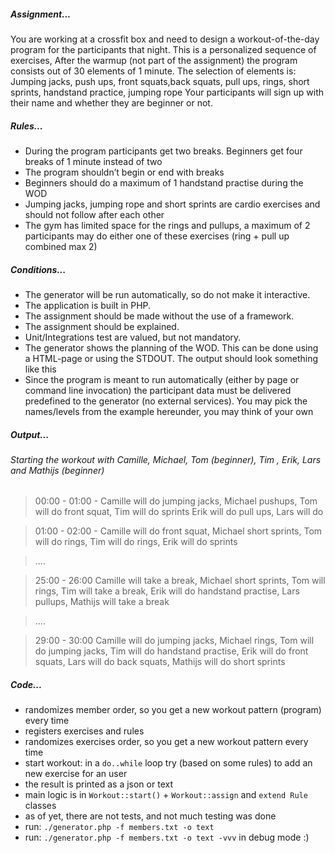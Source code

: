 ##### Assignment...
You are working at a crossfit box and need to design a workout-of-the-day program for the participants that night. This is a personalized sequence of exercises, After the warmup (not part of the assignment) the program consists out of 30 elements of 1 minute. The selection of elements is: Jumping jacks, push ups, front squats,back squats, pull ups, rings, short sprints, handstand practice, jumping rope Your participants will sign up with their name and whether they are beginner or not.


##### Rules...
- During the program participants get two breaks. Beginners get four breaks of 1 minute instead of two
- The program shouldn’t begin or end with breaks
- Beginners should do a maximum of 1 handstand practise during the WOD
- Jumping jacks, jumping rope and short sprints are cardio exercises and should not follow after each other
- The gym has limited space for the rings and pullups, a maximum of 2 participants may do either one of these exercises (ring + pull up combined max 2)


##### Conditions...
* The generator will be run automatically, so do not make it interactive.
* The application is built in PHP.
* The assignment should be made without the use of a framework.
* The assignment should be explained.
* Unit/Integrations test are valued, but not mandatory.
* The generator shows the planning of the WOD. This can be done using a HTML-page or using the STDOUT. The output should look something like this
* Since the program is meant to run automatically (either by page or command line invocation) the participant data must be delivered predefined to the generator (no external services). You may pick the names/levels from the example hereunder, you may think of your own


##### Output...
###### Starting the workout with Camille, Michael, Tom (beginner), Tim , Erik, Lars and Mathijs (beginner)
> 00:00 - 01:00 - Camille will do jumping jacks, Michael pushups, Tom will do front squat, Tim will do sprints Erik will do pull ups, Lars will do

> 01:00 - 02:00 - Camille will do front squat, Michael short sprints, Tom will do rings, Tim will do rings, Erik will do sprints

> ....

> 25:00 - 26:00 Camille will take a break, Michael short sprints, Tom will rings, Tim will take a break, Erik will do handstand practise, Lars pullups, Mathijs will take a break

> ....

> 29:00 - 30:00 Camille will do jumping jacks, Michael rings, Tom will do jumping jacks, Tim will do handstand practise, Erik will do front squats, Lars will do back squats, Mathijs will do short sprints


##### Code...
- randomizes member order, so you get a new workout pattern (program) every time
- registers exercises and rules
- randomizes exercises order, so you get a new workout pattern every time
- start workout: in a `do..while` loop try (based on some rules) to add an new exercise for an user
- the result is printed as a json or text
- main logic is in `Workout::start()` + `Workout::assign` and `extend Rule` classes
- as of yet, there are not tests, and not much testing was done 
- run: `./generator.php -f members.txt -o text` 
- run: `./generator.php -f members.txt -o text -vvv` in debug mode :)